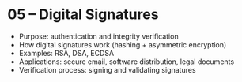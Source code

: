 # 05 – Digital Signatures

- Purpose: authentication and integrity verification
- How digital signatures work (hashing + asymmetric encryption)
- Examples: RSA, DSA, ECDSA
- Applications: secure email, software distribution, legal documents
- Verification process: signing and validating signatures

